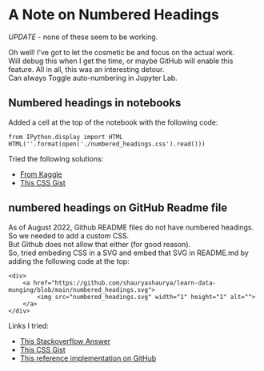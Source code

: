 # A Note on Numbered Headings  

*UPDATE* - none of these seem to be working.    
  
Oh well! I've got to let the cosmetic be and focus on the actual work.  
Will debug this when I get the time, or maybe GitHub will enable this feature.
All in all, this was an interesting detour.  
Can always Toggle auto-numbering in Jupyter Lab.   
  
## Numbered headings in notebooks

Added a cell at the top of the notebook with the following code:
```
from IPython.display import HTML
HTML(''.format(open('./numbered_headings.css').read()))
```
  
Tried the following solutions:
* [From Kaggle](https://www.kaggle.com/discussions/getting-started/129348)
* [This CSS Gist](https://gist.github.com/patik/89ee6092c72a9e39950445c01598517a)
  
  
## numbered headings on GitHub Readme file  
As of August 2022, Github README files do not have numbered headings.  
So we needed to add a custom CSS.  
But Github does not allow that either (for good reason).  
So, tried embeding CSS in a SVG and embed that SVG in README.md by adding the following code at the top:
```
<div>
	<a href="https://github.com/shauryashaurya/learn-data-munging/blob/main/numbered_headings.svg">
		<img src="numbered_headings.svg" width="1" height="1" alt="">
	</a>
</div>
```

  
Links I tried:  
* [This Stackoverflow Answer](https://stackoverflow.com/a/66981634)  
* [This CSS Gist](https://gist.github.com/patik/89ee6092c72a9e39950445c01598517a)
* [This reference implementation on GitHub](https://github.com/sindresorhus/css-in-readme-like-wat)  
    
    